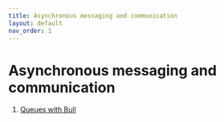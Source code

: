 ```yaml
---
title: Asynchronous messaging and communication
layout: default
nav_order: 1
---
```


# Asynchronous messaging and communication

1. [Queues with Bull](./queues-with-bull.html)
